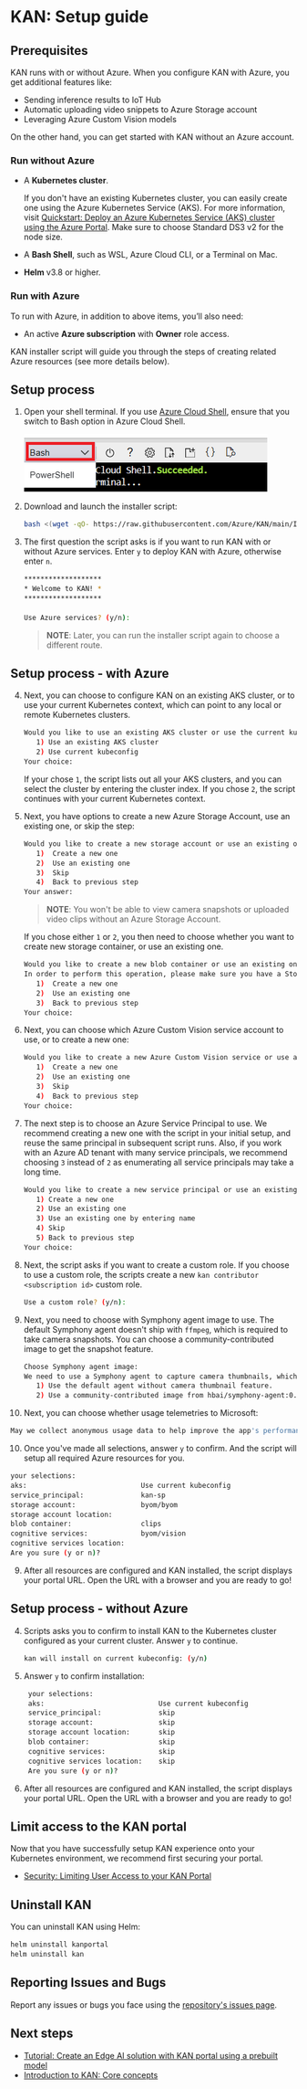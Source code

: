 # KAN: Setup guide

## Prerequisites

KAN runs with or without Azure. When you configure KAN with Azure, you get additional features like:
* Sending inference results to IoT Hub
* Automatic uploading video snippets to Azure Storage account
* Leveraging Azure Custom Vision models

On the other hand, you can get started with KAN without an Azure account.

### Run without Azure

* A **Kubernetes cluster**. 

  If you don't have an existing Kubernetes cluster, you can easily create one using the Azure Kubernetes Service (AKS). For more information, visit [Quickstart: Deploy an Azure Kubernetes Service (AKS) cluster using the Azure Portal](https://docs.microsoft.com/en-us/azure/aks/learn/quick-kubernetes-deploy-portal?tabs=azure-cli). Make sure to choose Standard DS3 v2 for the node size.

* A **Bash Shell**, such as WSL, Azure Cloud CLI, or a Terminal on Mac.
* **Helm** v3.8 or higher.

### Run with Azure

To run with Azure, in addition to above items, you’ll also need:

* An active **Azure subscription** with **Owner** role access. 

KAN installer script will guide you through the steps of creating related Azure resources (see more details below).

## Setup process 

1. Open your shell terminal. If you use [Azure Cloud Shell](https://learn.microsoft.com/en-us/azure/cloud-shell/overview), ensure that you switch to Bash option in Azure Cloud Shell. 

   ![image](../images/bash-shell.png)

2. Download and launch the installer script:
   ```bash
   bash <(wget -qO- https://raw.githubusercontent.com/Azure/KAN/main/Installer/kan-installer.sh)
   ```
3. The first question the script asks is if you want to run KAN with or without Azure services. Enter ```y``` to deploy KAN with Azure, otherwise enter ```n```.
   ```bash
   *******************
   * Welcome to KAN! *
   *******************

   Use Azure services? (y/n):
   ```
   > **NOTE**: Later, you can run the installer script again to choose a different route.

## Setup process - with Azure
4. Next, you can choose to configure KAN on an existing AKS cluster, or to use your current Kubernetes context, which can point to any local or remote Kubernetes clusters.
   ```bash
   Would you like to use an existing AKS cluster or use the current kubeconfig?
      1) Use an existing AKS cluster
      2) Use current kubeconfig
   Your choice:
   ```
   If your chose ```1```, the script lists out all your AKS clusters, and you can select the cluster by entering the cluster index. If you chose ```2```, the script continues with your current Kubernetes context.

5. Next, you have options to create a new Azure Storage Account, use an existing one, or skip the step:
   ```bash
   Would you like to create a new storage account or use an existing one?
      1)  Create a new one
      2)  Use an existing one
      3)  Skip
      4)  Back to previous step
   Your answer:
   ```
   > **NOTE**: You won't be able to view camera snapshots or uploaded video clips without an Azure Storage Account.

   If you chose either ```1``` or ```2```, you then need to choose whether you want to create new storage container, or use an existing one.
   ```bash
   Would you like to create a new blob container or use an existing one?
   In order to perform this operation, please make sure you have a Storage contributor role on your subscription
      1)  Create a new one
      2)  Use an existing one
      3)  Back to previous step
   Your choice:
   ```
6. Next, you can choose which Azure Custom Vision service account to use, or to create a new one:
   ```bash
   Would you like to create a new Azure Custom Vision service or use an existing one?
      1)  Create a new one
      2)  Use an existing one
      3)  Skip
      4)  Back to previous step
   Your choice:
   ```
7. The next step is to choose an Azure Service Principal to use. We recommend creating a new one with the script in your initial setup, and reuse the same principal in subsequent script runs. Also, if you work with an Azure AD tenant with many service principals, we recommend choosing ```3``` instead of ```2``` as enumerating all service principals may take a long time.
   ```bash
   Would you like to create a new service principal or use an existing one?
      1) Create a new one
      2) Use an existing one
      3) Use an existing one by entering name
      4) Skip
      5) Back to previous step
   Your choice:
   ```
8. Next, the script asks if you want to create a custom role. If you choose to use a custom role, the scripts create a new `kan contributor <subscription id>` custom role. 
   ```bash
   Use a custom role? (y/n):
   ```
9. Next, you need to choose with Symphony agent image to use. The default Symphony agent doesn't ship with `ffmpeg`, which is required to take camera snapshots. You can choose a community-contributed image to get the snapshot feature.
   ```bash
   Choose Symphony agent image:
   We need to use a Symphony agent to capture camera thumbnails, which requires the use of ffmpeg. However, the default Symphony agent Docker image does not include ffmpeg.
      1) Use the default agent without camera thumbnail feature.
      2) Use a community-contributed image from hbai/symphony-agent:0.48.4 that supports the thumbnail feature.
   ```
10. Next, you can choose whether usage telemetries to Microsoft:
   ```bash
   May we collect anonymous usage data to help improve the app's performance and user experience (to turn it off, run this installer again)? (y/n)
   ```
  
10. Once you've made all selections, answer ```y``` to confirm. And the script will setup all required Azure resources for you.
   ```bash
   your selections:
   aks:                            Use current kubeconfig
   service_principal:              kan-sp
   storage account:                byom/byom
   storage account location:
   blob container:                 clips
   cognitive services:             byom/vision
   cognitive services location:
   Are you sure (y or n)?
   ```
9. After all resources are configured and KAN installed, the script displays your portal URL. Open the URL with a browser and you are ready to go!
## Setup process - without Azure

4. Scripts asks you to confirm to install KAN to the Kubernetes cluster configured as your current cluster. Answer `y` to continue.
   ```bash
   kan will install on current kubeconfig: (y/n)
   ```
5. Answer `y` to confirm installation:
   ```bash
    your selections:
    aks:                            Use current kubeconfig
    service_principal:              skip
    storage account:                skip
    storage account location:       skip
    blob container:                 skip
    cognitive services:             skip
    cognitive services location:    skip
    Are you sure (y or n)?
   ```
6. After all resources are configured and KAN installed, the script displays your portal URL. Open the URL with a browser and you are ready to go!

## Limit access to the KAN portal
Now that you have successfully setup KAN experience onto your Kubernetes environment, we recommend first securing your portal. 
  
-   [Security: Limiting User Access to your KAN Portal](/docs/tutorial/Security-Limiting-User-Access-to-your-KAN-Portal.md)


## Uninstall KAN
You can uninstall KAN using Helm:

```bash
helm uninstall kanportal
helm uninstall kan
```
 
## Reporting Issues and Bugs
    
Report any issues or bugs you face using the [repository's issues page](https://github.com/Azure/KAN/issues).

## Next steps

-   [Tutorial: Create an Edge AI solution with KAN portal using a prebuilt model](Tutorial-Create-an-Edge-AI-solution-with-KubeAI-Application-Nucleus-for-edge-Portal.md)
-   [Introduction to KAN: Core concepts](/docs/tutorial/concepts-kan.md)
